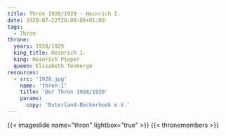 ```yaml
---
title: Thron 1928/1929 - Heinrich I.
date: 1928-07-22T20:00:00+01:00 
tags:
  - Thron
throne:
  years: 1928/1929
  king_title: Heinrich I.
  king: Heinrich Pieper
  queen: Elisabeth Tenberge
resources:
  - src: '1928.jpg'
    name: 'thron-1'
    title: 'Der Thron 1928/1929'
    params:
      copy: 'Buterland-Beckerhook e.V.'
---
```

{{< imageslide name="thron" lightbox="true" >}}
{{< thronemembers >}}

